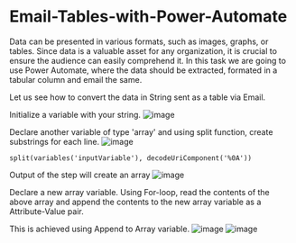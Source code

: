 # Email-Tables-with-Power-Automate
Data can be presented in various formats, such as images, graphs, or tables. Since data is a valuable asset for any organization, it is crucial to ensure the audience can easily comprehend it.
In this task we are going to use Power Automate, where the data should be extracted, formated in a tabular column and email the same.

Let us see how to convert the data in String sent as a table via Email.


Initialize a variable with your string.
![image](https://github.com/user-attachments/assets/17f366ac-fb0a-4ff8-9ee3-846218fe3146)


Declare another variable of type 'array' and using split function, create substrings for each line.
![image](https://github.com/user-attachments/assets/8f66f91c-20e3-4f61-96d6-193a54eea118)

```
split(variables('inputVariable'), decodeUriComponent('%0A'))
```

Output of the step will create an array
![image](https://github.com/user-attachments/assets/5798d527-ed88-4283-8c15-6439bf89db23)


Declare a new array variable. Using For-loop, read the contents of the above array and append the contents to the new array variable as a Attribute-Value pair.

This is achieved using Append to Array variable.
![image](https://github.com/user-attachments/assets/2f66913f-4164-446f-934b-bf6e98d00ccd)
![image](https://github.com/user-attachments/assets/e5d5d1a5-9048-45a9-8f8f-d67390d0440a)


